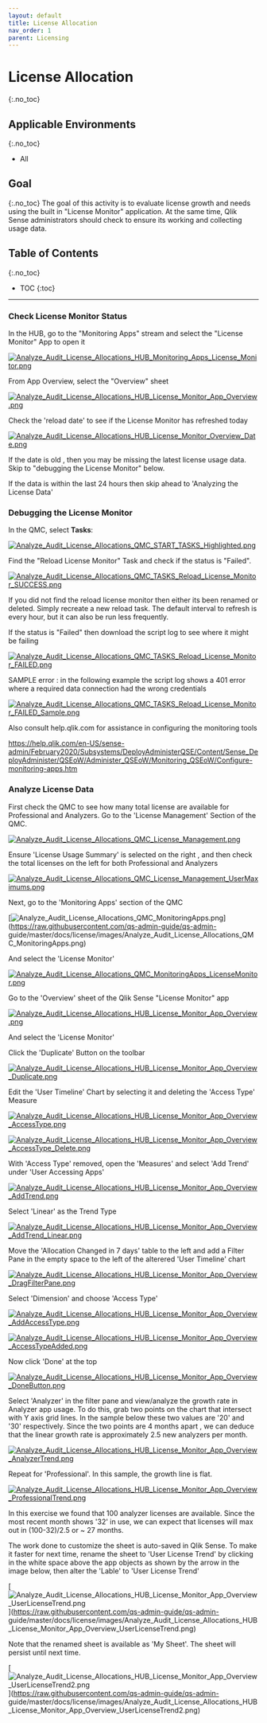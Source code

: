 ```yaml
---
layout: default
title: License Allocation
nav_order: 1
parent: Licensing
---
```


# License Allocation <i class="fas fa-tools fa-xs" title="Tooling | Pre-Built Solutions"></i> <i class="fas fa-dolly-flatbed fa-xs" title="Shipped | Native Capability"></i> 
{:.no_toc}

## Applicable Environments 
{:.no_toc}
- All

## Goal
{:.no_toc}
The goal of this activity is to evaluate license growth and needs using the built in "License Monitor" application. At the same time, Qlik Sense administrators should check to ensure its working and collecting usage data. 

## Table of Contents
{:.no_toc}

* TOC
{:toc}
-------------------------

### Check License Monitor Status <i class="fas fa-dolly-flatbed fa-xs" title="Shipped | Native Capability"></i> 

In the HUB, go to the "Monitoring Apps" stream and select the "License Monitor" App to open it

[![Analyze_Audit_License_Allocations_HUB_Monitoring_Apps_License_Monitor.png](images/Analyze_Audit_License_Allocations_HUB_Monitoring_Apps_License_Monitor.png)](https://raw.githubusercontent.com/qs-admin-guide/qs-admin-guide/master/docs/license/images/Analyze_Audit_License_Allocations_HUB_Monitoring_Apps_License_Monitor.png)

From App Overview, select the "Overview" sheet

[![Analyze_Audit_License_Allocations_HUB_License_Monitor_App_Overview.png](images/Analyze_Audit_License_Allocations_HUB_License_Monitor_App_Overview.png)](https://raw.githubusercontent.com/qs-admin-guide/qs-admin-guide/master/docs/license/images/Analyze_Audit_License_Allocations_HUB_License_Monitor_App_Overview.png)

Check the 'reload date' to see if the License Monitor has refreshed today

[![Analyze_Audit_License_Allocations_HUB_License_Monitor_Overview_Date.png](images/Analyze_Audit_License_Allocations_HUB_License_Monitor_Overview_Date.png)](https://raw.githubusercontent.com/qs-admin-guide/qs-admin-guide/master/docs/license/images/Analyze_Audit_License_Allocations_HUB_License_Monitor_Overview_Date.png)

If the date is old , then you may be missing the latest license usage data. Skip to "debugging the License Monitor" below. 

If the data is within the last 24 hours then skip ahead to 'Analyzing the License Data' 



### Debugging the License Monitor <i class="fas fa-dolly-flatbed fa-xs" title="Shipped | Native Capability"></i> 

In the QMC, select **Tasks**:

[![Analyze_Audit_License_Allocations_QMC_START_TASKS_Highlighted.png](images/Analyze_Audit_License_Allocations_QMC_START_TASKS_Highlighted.png)](https://raw.githubusercontent.com/qs-admin-guide/qs-admin-guide/master/docs/license/images/Analyze_Audit_License_Allocations_QMC_START_TASKS_Highlighted.png)

Find the "Reload License Monitor" Task and check if the status is "Failed". 

[![Analyze_Audit_License_Allocations_QMC_TASKS_Reload_License_Monitor_SUCCESS.png](images/Analyze_Audit_License_Allocations_QMC_TASKS_Reload_License_Monitor_SUCCESS.png)](https://raw.githubusercontent.com/qs-admin-guide/qs-admin-guide/master/docs/license/images/Analyze_Audit_License_Allocations_QMC_TASKS_Reload_License_Monitor_SUCCESS.png)

If you did not find the reload license monitor then either its been renamed or deleted. Simply recreate a new reload task. The default interval to refresh is every hour, but it can also be run less frequently. 

If the status is "Failed" then download the script log to see where it might be failing

[![Analyze_Audit_License_Allocations_QMC_TASKS_Reload_License_Monitor_FAILED.png](images/Analyze_Audit_License_Allocations_QMC_TASKS_Reload_License_Monitor_FAILED.png)](https://raw.githubusercontent.com/qs-admin-guide/qs-admin-guide/master/docs/license/images/Analyze_Audit_License_Allocations_QMC_TASKS_Reload_License_Monitor_FAILED.png)

SAMPLE error :  in the following example the script log shows a 401 error where a required data connection had the wrong credentials

[![Analyze_Audit_License_Allocations_QMC_TASKS_Reload_License_Monitor_FAILED_Sample.png](images/Analyze_Audit_License_Allocations_QMC_TASKS_Reload_License_Monitor_FAILED_Sample.png)](https://raw.githubusercontent.com/qs-admin-guide/qs-admin-guide/master/docs/license/images/Analyze_Audit_License_Allocations_QMC_TASKS_Reload_License_Monitor_FAILED_Sample.png)

Also consult help.qlik.com for assistance in configuring the monitoring tools

https://help.qlik.com/en-US/sense-admin/February2020/Subsystems/DeployAdministerQSE/Content/Sense_DeployAdminister/QSEoW/Administer_QSEoW/Monitoring_QSEoW/Configure-monitoring-apps.htm

### Analyze License Data <i class="fas fa-dolly-flatbed fa-xs" title="Shipped | Native Capability"></i> 

First check the QMC to see how many total license are available for Professional and Analyzers. Go to the 'License Management' Section of the QMC. 

[![Analyze_Audit_License_Allocations_QMC_License_Management.png](images/Analyze_Audit_License_Allocations_QMC_License_Management.png)](https://raw.githubusercontent.com/qs-admin-guide/qs-admin-guide/master/docs/license/images/Analyze_Audit_License_Allocations_QMC_License_Management.png)

Ensure 'License Usage Summary' is selected on the right , and then check the total licenses on the left for both Professional and Analyzers

[![Analyze_Audit_License_Allocations_QMC_License_Management_UserMaximums.png](images/Analyze_Audit_License_Allocations_QMC_License_Management_UserMaximums.png)](https://raw.githubusercontent.com/qs-admin-guide/qs-admin-guide/master/docs/license/images/Analyze_Audit_License_Allocations_QMC_License_Management_UserMaximums.png)


Next, go to the 'Monitoring Apps' section of the QMC

[![Analyze_Audit_License_Allocations_QMC_MonitoringApps.png](images/Analyze_Audit_License_Allocations_QMC_MonitoringApps.png)](https://raw.githubusercontent.com/qs-admin-guide/qs-admin-
guide/master/docs/license/images/Analyze_Audit_License_Allocations_QMC_MonitoringApps.png)

And select the 'License Monitor'

[![Analyze_Audit_License_Allocations_QMC_MonitoringApps_LicenseMonitor.png](images/Analyze_Audit_License_Allocations_QMC_MonitoringApps_LicenseMonitor.png)](https://raw.githubusercontent.com/qs-admin-guide/qs-admin-guide/master/docs/license/images/Analyze_Audit_License_Allocations_QMC_MonitoringApps_LicenseMonitor.png)

Go to the 'Overview' sheet of the Qlik Sense "License Monitor" app

[![Analyze_Audit_License_Allocations_HUB_License_Monitor_App_Overview.png](images/Analyze_Audit_License_Allocations_HUB_License_Monitor_App_Overview.png)](https://raw.githubusercontent.com/qs-admin-guide/qs-admin-guide/master/docs/license/images/Analyze_Audit_License_Allocations_HUB_License_Monitor_App_Overview.png)

And select the 'License Monitor'

Click the 'Duplicate' Button on the toolbar

[![Analyze_Audit_License_Allocations_HUB_License_Monitor_App_Overview_Duplicate.png](images/Analyze_Audit_License_Allocations_HUB_License_Monitor_App_Overview_Duplicate.png)](https://raw.githubusercontent.com/qs-admin-guide/qs-admin-guide/master/docs/license/images/Analyze_Audit_License_Allocations_HUB_License_Monitor_App_Overview_Duplicate.png)

Edit the 'User Timeline' Chart by selecting it and deleting the 'Access Type' Measure

[![Analyze_Audit_License_Allocations_HUB_License_Monitor_App_Overview_AccessType.png](images/Analyze_Audit_License_Allocations_HUB_License_Monitor_App_Overview_AccessType.png)](https://raw.githubusercontent.com/qs-admin-guide/qs-admin-guide/master/docs/license/images/Analyze_Audit_License_Allocations_HUB_License_Monitor_App_Overview_AccessType.png)

[![Analyze_Audit_License_Allocations_HUB_License_Monitor_App_Overview_AccessType_Delete.png](images/Analyze_Audit_License_Allocations_HUB_License_Monitor_App_Overview_AccessType_Delete.png)](https://raw.githubusercontent.com/qs-admin-guide/qs-admin-guide/master/docs/license/images/Analyze_Audit_License_Allocations_HUB_License_Monitor_App_Overview_AccessType_Delete.png)

With 'Access Type' removed, open the 'Measures' and select 'Add Trend' under 'User Accessing Apps'

[![Analyze_Audit_License_Allocations_HUB_License_Monitor_App_Overview_AddTrend.png](images/Analyze_Audit_License_Allocations_HUB_License_Monitor_App_Overview_AddTrend.png)](https://raw.githubusercontent.com/qs-admin-guide/qs-admin-guide/master/docs/license/images/Analyze_Audit_License_Allocations_HUB_License_Monitor_App_Overview_AddTrend.png)

Select 'Linear' as the Trend Type

[![Analyze_Audit_License_Allocations_HUB_License_Monitor_App_Overview_AddTrend_Linear.png](images/Analyze_Audit_License_Allocations_HUB_License_Monitor_App_Overview_AddTrend_Linear.png)](https://raw.githubusercontent.com/qs-admin-guide/qs-admin-guide/master/docs/license/images/Analyze_Audit_License_Allocations_HUB_License_Monitor_App_Overview_AddTrend_Linear.png)

Move the 'Allocation Changed in 7 days' table to the left and add a Filter Pane in the empty space to the left of the alterered 'User Timeline' chart


[![Analyze_Audit_License_Allocations_HUB_License_Monitor_App_Overview_DragFilterPane.png](images/Analyze_Audit_License_Allocations_HUB_License_Monitor_App_Overview_DragFilterPane.png)](https://raw.githubusercontent.com/qs-admin-guide/qs-admin-guide/master/docs/license/images/Analyze_Audit_License_Allocations_HUB_License_Monitor_App_Overview_DragFilterPane.png)

Select 'Dimension' and choose 'Access Type'

[![Analyze_Audit_License_Allocations_HUB_License_Monitor_App_Overview_AddAccessType.png](images/Analyze_Audit_License_Allocations_HUB_License_Monitor_App_Overview_AddAccessType.png)](https://raw.githubusercontent.com/qs-admin-guide/qs-admin-guide/master/docs/license/images/Analyze_Audit_License_Allocations_HUB_License_Monitor_App_Overview_AddAccessType.png)

[![Analyze_Audit_License_Allocations_HUB_License_Monitor_App_Overview_AccessTypeAdded.png](images/Analyze_Audit_License_Allocations_HUB_License_Monitor_App_Overview_AccessTypeAdded.png)](https://raw.githubusercontent.com/qs-admin-guide/qs-admin-guide/master/docs/license/images/Analyze_Audit_License_Allocations_HUB_License_Monitor_App_Overview_AccessTypeAdded.png)

Now click 'Done' at the top 

[![Analyze_Audit_License_Allocations_HUB_License_Monitor_App_Overview_DoneButton.png](images/Analyze_Audit_License_Allocations_HUB_License_Monitor_App_Overview_DoneButton.png)](https://raw.githubusercontent.com/qs-admin-guide/qs-admin-guide/master/docs/license/images/Analyze_Audit_License_Allocations_HUB_License_Monitor_App_Overview_DoneButton.png)

Select 'Analyzer' in the filter pane and view/analyze the growth rate in Analyzer app usage. To do this, grab two points on the chart that intersect with Y axis grid lines. In the sample below these two values are '20' and '30' respectively. Since the two points are 4 months apart , we can deduce that the linear growth rate is approximately 2.5 new analyzers per month. 

[![Analyze_Audit_License_Allocations_HUB_License_Monitor_App_Overview_AnalyzerTrend.png](images/Analyze_Audit_License_Allocations_HUB_License_Monitor_App_Overview_AnalyzerTrend.png)](https://raw.githubusercontent.com/qs-admin-guide/qs-admin-guide/master/docs/license/images/Analyze_Audit_License_Allocations_HUB_License_Monitor_App_Overview_AnalyzerTrend.png)

Repeat for 'Professional'. In this sample, the growth line is flat. 

[![Analyze_Audit_License_Allocations_HUB_License_Monitor_App_Overview_ProfessionalTrend.png](images/Analyze_Audit_License_Allocations_HUB_License_Monitor_App_Overview_ProfessionalTrend.png)](https://raw.githubusercontent.com/qs-admin-guide/qs-admin-guide/master/docs/license/images/Analyze_Audit_License_Allocations_HUB_License_Monitor_App_Overview_ProfessionalTrend.png)

In this exercise we found that 100 analyzer licenses are available. Since the most recent month shows '32' in use, we can expect that licenses will max out in  (100-32)/2.5  or  ~ 27 months.


The work done to customize the sheet is auto-saved in Qlik Sense. To make it faster for next time, rename the sheet to 'User License Trend' by clicking in the white space above the app objects as shown by the arrow in the image below, then alter the 'Lable' to 'User License Trend'

[![Analyze_Audit_License_Allocations_HUB_License_Monitor_App_Overview_UserLicenseTrend.png](images/Analyze_Audit_License_Allocations_HUB_License_Monitor_App_Overview_UserLicenseTrend.png)](https://raw.githubusercontent.com/qs-admin-guide/qs-admin-
guide/master/docs/license/images/Analyze_Audit_License_Allocations_HUB_License_Monitor_App_Overview_UserLicenseTrend.png)

Note that the renamed sheet is available as 'My Sheet'. The sheet will persist until next time. 

[![Analyze_Audit_License_Allocations_HUB_License_Monitor_App_Overview_UserLicenseTrend2.png](images/Analyze_Audit_License_Allocations_HUB_License_Monitor_App_Overview_UserLicenseTrend2.png)](https://raw.githubusercontent.com/qs-admin-guide/qs-admin-
guide/master/docs/license/images/Analyze_Audit_License_Allocations_HUB_License_Monitor_App_Overview_UserLicenseTrend2.png)
